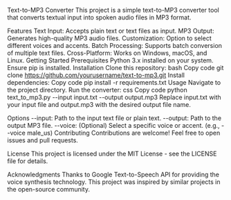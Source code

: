 Text-to-MP3 Converter
This project is a simple text-to-MP3 converter tool that converts textual input into spoken audio files in MP3 format.

Features
Text Input: Accepts plain text or text files as input.
MP3 Output: Generates high-quality MP3 audio files.
Customization: Option to select different voices and accents.
Batch Processing: Supports batch conversion of multiple text files.
Cross-Platform: Works on Windows, macOS, and Linux.
Getting Started
Prerequisites
Python 3.x installed on your system.
Ensure pip is installed.
Installation
Clone this repository:
bash
Copy code
git clone https://github.com/yourusername/text-to-mp3.git
Install dependencies:
Copy code
pip install -r requirements.txt
Usage
Navigate to the project directory.
Run the converter:
css
Copy code
python text_to_mp3.py --input input.txt --output output.mp3
Replace input.txt with your input file and output.mp3 with the desired output file name.

Options
--input: Path to the input text file or plain text.
--output: Path to the output MP3 file.
--voice: (Optional) Select a specific voice or accent. (e.g., --voice male_us)
Contributing
Contributions are welcome! Feel free to open issues and pull requests.

License
This project is licensed under the MIT License - see the LICENSE file for details.

Acknowledgments
Thanks to Google Text-to-Speech API for providing the voice synthesis technology.
This project was inspired by similar projects in the open-source community.
